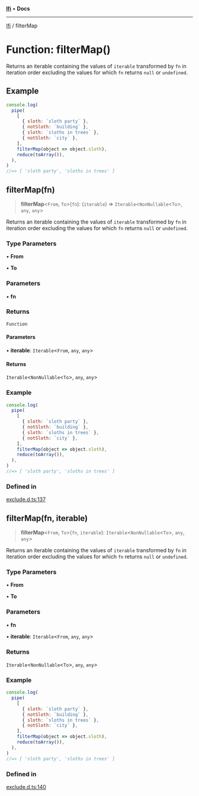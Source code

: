 [**lfi**](../readme.md) • **Docs**

---

[lfi](../globals.md) / filterMap

# Function: filterMap()

Returns an iterable containing the values of `iterable` transformed by `fn` in
iteration order excluding the values for which `fn` returns `null` or
`undefined`.

## Example

```js
console.log(
  pipe(
    [
      { sloth: `sloth party` },
      { notSloth: `building` },
      { sloth: `sloths in trees` },
      { notSloth: `city` },
    ],
    filterMap(object => object.sloth),
    reduce(toArray()),
  ),
)
//=> [ 'sloth party', 'sloths in trees' ]
```

## filterMap(fn)

> **filterMap**\<`From`, `To`\>(`fn`): (`iterable`) =>
> `Iterable`\<`NonNullable`\<`To`\>, `any`, `any`\>

Returns an iterable containing the values of `iterable` transformed by `fn` in
iteration order excluding the values for which `fn` returns `null` or
`undefined`.

### Type Parameters

• **From**

• **To**

### Parameters

• **fn**

### Returns

`Function`

#### Parameters

• **iterable**: `Iterable`\<`From`, `any`, `any`\>

#### Returns

`Iterable`\<`NonNullable`\<`To`\>, `any`, `any`\>

### Example

```js
console.log(
  pipe(
    [
      { sloth: `sloth party` },
      { notSloth: `building` },
      { sloth: `sloths in trees` },
      { notSloth: `city` },
    ],
    filterMap(object => object.sloth),
    reduce(toArray()),
  ),
)
//=> [ 'sloth party', 'sloths in trees' ]
```

### Defined in

[exclude.d.ts:137](https://github.com/TomerAberbach/lfi/blob/85d6360ac7d8f71c70f308d2ace5bc2aa99ab03d/src/operations/exclude.d.ts#L137)

## filterMap(fn, iterable)

> **filterMap**\<`From`, `To`\>(`fn`, `iterable`):
> `Iterable`\<`NonNullable`\<`To`\>, `any`, `any`\>

Returns an iterable containing the values of `iterable` transformed by `fn` in
iteration order excluding the values for which `fn` returns `null` or
`undefined`.

### Type Parameters

• **From**

• **To**

### Parameters

• **fn**

• **iterable**: `Iterable`\<`From`, `any`, `any`\>

### Returns

`Iterable`\<`NonNullable`\<`To`\>, `any`, `any`\>

### Example

```js
console.log(
  pipe(
    [
      { sloth: `sloth party` },
      { notSloth: `building` },
      { sloth: `sloths in trees` },
      { notSloth: `city` },
    ],
    filterMap(object => object.sloth),
    reduce(toArray()),
  ),
)
//=> [ 'sloth party', 'sloths in trees' ]
```

### Defined in

[exclude.d.ts:140](https://github.com/TomerAberbach/lfi/blob/85d6360ac7d8f71c70f308d2ace5bc2aa99ab03d/src/operations/exclude.d.ts#L140)
